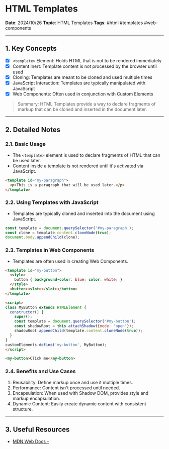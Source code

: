 # HTML Templates

**Date**: 2024/10/26
**Topic**: HTML Templates
**Tags**: #html #templates #web-components

---

## 1. Key Concepts

- [x] `<template>` Element: Holds HTML that is not to be rendered immediately
- [x] Content Inert: Template content is not processed by the browser until used
- [x] Cloning: Templates are meant to be cloned and used multiple times
- [x] JavaScript Interaction: Templates are typically manipulated with JavaScript
- [x] Web Components: Often used in conjunction with Custom Elements

> Summary: HTML Templates provide a way to declare fragments of markup that can be cloned and inserted in the document later.

---

## 2. Detailed Notes

### 2.1. Basic Usage

- The `<template>` element is used to declare fragments of HTML that can be used later.
- Content inside a template is not rendered until it's activated via JavaScript.

```html
<template id="my-paragraph">
  <p>This is a paragraph that will be used later.</p>
</template>
```

### 2.2. Using Templates with JavaScript

- Templates are typically cloned and inserted into the document using JavaScript.

```javascript
const template = document.querySelector('#my-paragraph');
const clone = template.content.cloneNode(true);
document.body.appendChild(clone);
```

### 2.3. Templates in Web Components

- Templates are often used in creating Web Components.

```html
<template id="my-button">
  <style>
    button { background-color: blue; color: white; }
  </style>
  <button><slot></slot></button>
</template>

<script>
class MyButton extends HTMLElement {
  constructor() {
    super();
    const template = document.querySelector('#my-button');
    const shadowRoot = this.attachShadow({mode: 'open'});
    shadowRoot.appendChild(template.content.cloneNode(true));
  }
}
customElements.define('my-button', MyButton);
</script>

<my-button>Click me</my-button>
```

### 2.4. Benefits and Use Cases

1. Reusability: Define markup once and use it multiple times.
2. Performance: Content isn't processed until needed.
3. Encapsulation: When used with Shadow DOM, provides style and markup encapsulation.
4. Dynamic Content: Easily create dynamic content with consistent structure.

---

## 3. Useful Resources

- [MDN Web Docs - <template>](https://developer.mozilla.org/en-US/docs/Web/HTML/Element/template)
- [HTML Living Standard - The template element](https://html.spec.whatwg.org/multipage/scripting.html#the-template-element)
- [web.dev - HTML templates](https://web.dev/learn/html/template/)

---

## 4. Practice Problems

### Problem 1

- **Description**: Create an HTML template for a product card and use JavaScript to populate it with data.

```html
<!-- Your solution here -->
```

- **Solution**:

```html
<template id="product-card">
  <div class="product">
    <img class="product-image" src="" alt="">
    <h2 class="product-name"></h2>
    <p class="product-price"></p>
    <button class="buy-button">Buy Now</button>
  </div>
</template>

<div id="product-container"></div>

<script>
  const products = [
    { name: 'Widget A', price: .99, image: 'widget-a.jpg' },
    { name: 'Gadget B', price: 9.99, image: 'gadget-b.jpg' }
  ];

  const template = document.querySelector('#product-card');
  const container = document.querySelector('#product-container');

  products.forEach(product => {
    const clone = template.content.cloneNode(true);
    clone.querySelector('.product-name').textContent = product.name;
    clone.querySelector('.product-price').textContent = product.price;
    clone.querySelector('.product-image').src = product.image;
    clone.querySelector('.product-image').alt = product.name;
    container.appendChild(clone);
  });
</script>
```

### Problem 2

- **Description**: Create a custom element using an HTML template that displays a tooltip on hover.
- **Solution**:

```html
<template id="tooltip-template">
  <style>
    .tooltip {
      position: relative;
      display: inline-block;
      border-bottom: 1px dotted black;
    }
    .tooltip .tooltiptext {
      visibility: hidden;
      width: 120px;
      background-color: black;
      color: #fff;
      text-align: center;
      border-radius: 6px;
      padding: 5px 0;
      position: absolute;
      z-index: 1;
      bottom: 125%;
      left: 50%;
      margin-left: -60px;
      opacity: 0;
      transition: opacity 0.3s;
    }
    .tooltip:hover .tooltiptext {
      visibility: visible;
      opacity: 1;
    }
  </style>
  <span class="tooltip">
    <slot name="trigger"></slot>
    <span class="tooltiptext"><slot name="content"></slot></span>
  </span>
</template>

<script>
class Tooltip extends HTMLElement {
  constructor() {
    super();
    const template = document.querySelector('#tooltip-template');
    const shadowRoot = this.attachShadow({mode: 'open'});
    shadowRoot.appendChild(template.content.cloneNode(true));
  }
}
customElements.define('my-tooltip', Tooltip);
</script>

<my-tooltip>
  <span slot="trigger">Hover over me</span>
  <span slot="content">This is the tooltip content</span>
</my-tooltip>
```

---

## 5. Questions & Further Study

- Question 1: How can HTML templates be used to improve performance in single-page applications?
- Question 2: What are the security considerations when using HTML templates with user-generated content?

> Additional Notes: Explore how HTML templates can be used with various frontend frameworks and libraries.

---

## 6. Reflection

- What did I learn from studying this topic? HTML templates provide a powerful way to create reusable markup structures that can be efficiently manipulated with JavaScript.
- How confident do I feel about this topic now? Comfortable with basic usage, but need more practice with complex scenarios and integration with web components.
- What should I review next? Dive deeper into the relationship between HTML templates, Shadow DOM, and Custom Elements in the Web Components ecosystem.


